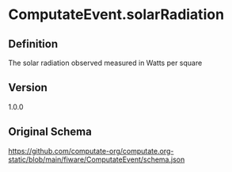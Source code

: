 # ComputateEvent.solarRadiation

## Definition
The solar radiation observed measured in Watts per square

## Version
1.0.0

## Original Schema
https://github.com/computate-org/computate.org-static/blob/main/fiware/ComputateEvent/schema.json
